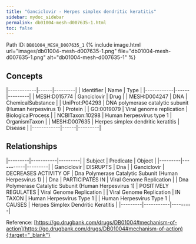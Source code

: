 ```yaml
---
title: "Ganciclovir - Herpes simplex dendritic keratitis"
sidebar: mydoc_sidebar
permalink: db01004-mesh-d007635-1.html
toc: false 
---
```



Path ID: `DB01004_MESH_D007635_1`
{% include image.html url="images/db01004-mesh-d007635-1.png" file="db01004-mesh-d007635-1.png" alt="db01004-mesh-d007635-1" %}

## Concepts

|------------|------|---------|
| Identifier | Name | Type    |
|------------|------|---------|
| MESH:D015774 | Ganciclovir | Drug |
| MESH:D004247 | DNA | ChemicalSubstance |
| UniProt:P04293 | DNA polymerase catalytic subunit (Human herpesvirus 1) | Protein |
| GO:0019079 | Viral genome replication | BiologicalProcess |
| NCBITaxon:10298 | Human herpesvirus type 1 | OrganismTaxon |
| MESH:D007635 | Herpes simplex dendritic keratitis | Disease |
|------------|------|---------|

## Relationships

|---------|-----------|---------|
| Subject | Predicate | Object  |
|---------|-----------|---------|
| Ganciclovir | DISRUPTS | Dna |
| Ganciclovir | DECREASES ACTIVITY OF | Dna Polymerase Catalytic Subunit (Human Herpesvirus 1) |
| Dna | PARTICIPATES IN | Viral Genome Replication |
| Dna Polymerase Catalytic Subunit (Human Herpesvirus 1) | POSITIVELY REGULATES | Viral Genome Replication |
| Viral Genome Replication | IN TAXON | Human Herpesvirus Type 1 |
| Human Herpesvirus Type 1 | CAUSES | Herpes Simplex Dendritic Keratitis |
|---------|-----------|---------|

Reference: [https://go.drugbank.com/drugs/DB01004#mechanism-of-action](https://go.drugbank.com/drugs/DB01004#mechanism-of-action){:target="_blank"}
